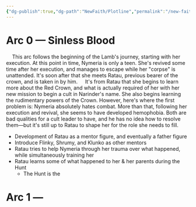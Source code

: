 ```yaml
---
{"dg-publish":true,"dg-path":"NewFaith/Plotline","permalink":"/new-faith/plotline/","title":"Plotline ideas"}
---
```


# Arc 0 — Sinless Blood
$\quad$This arc follows the beginning of the Lamb's journey, starting with her execution. At this point in time, Nymeria is only a teen. She's revived some time after her execution, and manages to escape while her "corpse" is unattended. It's soon after that she meets Ratau, previous bearer of the crown, and is taken in by him.
$\quad$It's from Ratau that she begins to learn more about the Red Crown, and what is actually required of her with her new mission to begin a cult in Narinder's name. She also begins learning the rudimentary powers of the Crown. However, here's where the first problem is: Nymeria absolutely hates combat. More than that, following her execution and revival, she seems to have developed hemophobia. Both are bad qualities for a cult leader to have, and he has no idea how to resolve them—but it's still up to Ratau to shape her for the role she needs to fill. 
- Development of Ratau as a mentor figure, and eventually a father figure
- Introduce Flinky, Shrumy, and Klunko as other mentors
- Ratau tries to help Nymeria through her trauma over what happened, while simultaneously training her
- Ratau learns some of what happened to her & her parents during the Hunt
	- The Hunt is the 

# Arc 1 — 